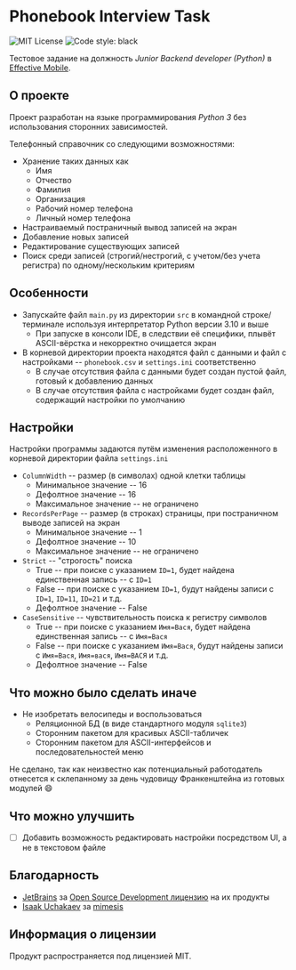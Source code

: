 # Phonebook Interview Task
![MIT License](https://img.shields.io/github/license/JustKappaMan/Phonebook-Interview-Task)
![Code style: black](https://img.shields.io/badge/code%20style-black-black)

Тестовое задание на должность *Junior Backend developer (Python)* в [Effective Mobile](https://hh.ru/employer/9113528).

## О проекте
Проект разработан на языке программирования *Python 3* без использования сторонних зависимостей.

Телефонный справочник со следующими возможностями:
* Хранение таких данных как
    * Имя
    * Отчество
    * Фамилия
    * Организация
    * Рабочий номер телефона
    * Личный номер телефона
* Настраиваемый постраничный вывод записей на экран
* Добавление новых записей
* Редактирование существующих записей
* Поиск среди записей (строгий/нестрогий, с учетом/без учета регистра) по одному/нескольким критериям

## Особенности
* Запускайте файл `main.py` из директории `src` в командной строке/терминале используя интерпретатор Python версии 3.10 и выше
  * При запуске в консоли IDE, в следствии её специфики, плывёт ASCII-вёрстка и некорректно очищается экран
* В корневой директории проекта находятся файл с данными и файл с настройками -- `phonebook.csv` и `settings.ini` соответственно
  * В случае отсутствия файла с данными будет создан пустой файл, готовый к добавлению данных
  * В случае отсутствия файла с настройками будет создан файл, содержащий настройки по умолчанию

## Настройки
Настройки программы задаются путём изменения расположенного в корневой директории файла `settings.ini`
* `ColumnWidth` -- размер (в символах) одной клетки таблицы
  * Минимальное значение -- 16
  * Дефолтное значение -- 16
  * Максимальное значение -- не ограничено
* `RecordsPerPage` -- размер (в строках) страницы, при постраничном выводе записей на экран
  * Минимальное значение -- 1
  * Дефолтное значение -- 10
  * Максимальное значение -- не ограничено
* `Strict` -- "строгость" поиска
  * True -- при поиске c указанием `ID=1`, будет найдена единственная запись -- с `ID=1`
  * False -- при поиске c указанием `ID=1`, будут найдены записи с `ID=1`, `ID=11`, `ID=21` и т.д.
  * Дефолтное значение -- False
* `CaseSensitive` -- чувствительность поиска к регистру символов
  * True -- при поиске c указанием `Имя=Вася`, будет найдена единственная запись -- с `Имя=Вася`
  * False -- при поиске c указанием `Имя=Вася`, будут найдены записи с `Имя=Вася`, `Имя=вася`, `Имя=ВАСЯ` и т.д.
  * Дефолтное значение -- False

## Что можно было сделать иначе
* Не изобретать велосипеды и воспользоваться
  * Реляционной БД (в виде стандартного модуля `sqlite3`)
  * Сторонним пакетом для красивых ASCII-табличек
  * Сторонним пакетом для ASCII-интерфейсов и последовательностей меню

Не сделано, так как неизвестно как потенциальный работодатель отнесется к склепанному за день чудовищу Франкенштейна из готовых модулей :smile:

## Что можно улучшить
- [ ] Добавить возможность редактировать настройки посредством UI, а не в текстовом файле

## Благодарность
* [JetBrains](https://www.jetbrains.com) за [Open Source Development лицензию](https://www.jetbrains.com/community/opensource) на их продукты
* [Isaak Uchakaev](https://github.com/lk-geimfari) за [mimesis](https://github.com/lk-geimfari/mimesis)

## Информация о лицензии
Продукт распространяется под лицензией MIT.